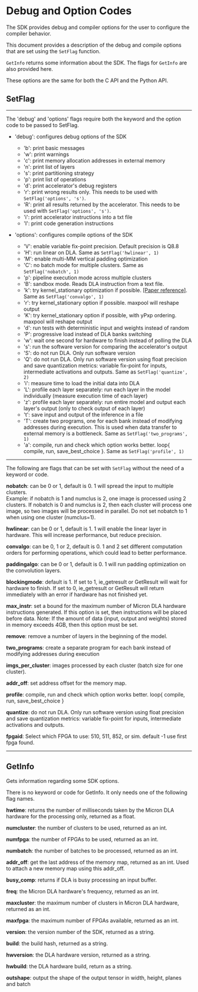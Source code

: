 # Debug and Option Codes

The SDK provides debug and compiler options for the user to configure the
compiler behavior.

This document provides a description of the debug and compile options that are
set using the `SetFlag` function.

`GetInfo` returns some information about the SDK. The flags for `GetInfo` are
also provided here.

These options are the same for both the C API and the Python API.

## SetFlag

*****
The 'debug' and 'options' flags require both the keyword and the option code
to be passed to SetFlag.

- 'debug': configures debug options of the SDK
  * 'b': print basic messages
  * 'w': print warnings
  * 'c': print memory allocation addresses in external memory
  * 'n': print list of layers
  * 's': print partitioning strategy
  * 'p': print list of operations
  * 'd': print accelerator's debug registers
  * 'r': print wrong results only. This needs to be used with
         `SetFlag('options', 's')`.
  * 'R': print all results returned by the accelerator. This needs to be used
         with `SetFlag('options', 's')`.
  * 'i': print accelerator instructions into a txt file
  * 'I': print code generation instructions

- 'options': configures compile options of the SDK
  * 'V': enable variable fix-point precision. Default precision is Q8.8
  * 'H': run linear on DLA. Same as `SetFlag('hwlinear', 1)`
  * 'M': enable multi-MM vertical padding optimization
  * 'C': no batch mode for multiple clusters. Same as `SetFlag('nobatch', 1)`
  * 'p': pipeline execution mode across multiple clusters
  * 'B': sandbox mode. Reads DLA instruction from a text file.
  * 'k': try kernel_stationary optimization if possible. [[Paper reference]](https://www.emc2-workshop.com/assets/docs/asplos-18/paper5.pdf).
         Same as `SetFlag('convalgo', 1)`
  * 'r': try kernel_stationary option if possible.  maxpool will reshape output
  * 'K': try kernel_stationary option if possible, with yPxp ordering.
         maxpool will reshape output
  * 'd': run tests with deterministic input and weights instead of random
  * 'P': progressive load instead of DLA banks switching
  * 'w': wait one second for hardware to finish instead of polling the DLA
  * 's': run the software version for comparing the accelerator's output
  * 'S': do not run DLA. Only run software version
  * 'Q': do not run DLA. Only run software version using float precision and
         save quantization metrics: variable fix-point for inputs, intermediate
	 activations and outputs. Same as `SetFlag('quantize', 2)`
  * 'i': measure time to load the initial data into DLA
  * 'L': profile each layer separately: run each layer in the model individually
         (measure execution time of each layer)
  * 'z': profile each layer separately: run entire model and output each
         layer's output (only to check output of each layer)
  * 't': save input and output of the inference in a file
  * 'T': create two programs, one for each bank instead of modifying addresses
         during execution. This is used when data transfer to external memory
	 is a bottleneck. Same as `SetFlag('two_programs', 1)`
  * 'a': compile, run and check which option works better. loop{ compile, run,
         save_best_choice }. Same as `SetFlag('profile', 1)`

*****
The following are flags that can be set with `SetFlag` without the need of a
keyword or code.

**nobatch**: can be 0 or 1, default is 0. 1 will spread the input to multiple
clusters.  
Example: if nobatch is 1 and numclus is 2, one image is processed using 2
clusters.   If nobatch is 0 and numclus is 2, then each cluster will process
one image, so two images will be processed in parallel.
Do not set nobatch to 1 when using one cluster (numclus=1).

**hwlinear**: can be 0 or 1, default is 1. 1 will enable the linear layer in
hardware. This will increase performance, but reduce precision.

**convalgo**: can be 0, 1 or 2, default is 0. 1 and 2 set different computation
orders for performing operations, which could lead to better performance.

**paddingalgo**: can be 0 or 1, default is 0. 1 will run padding optimization
on the convolution layers.

**blockingmode**: default is 1.
If set to 1, ie_getresult or GetResult will wait for hardware to finish.
If set to 0, ie_getresult or GetResult will return immediately with an error if
hardware has not finished yet.

**max_instr**: set a bound for the maximum number of Micron DLA hardware
instructions generated. If this option is set, then instructions will be
placed before data. Note: If the amount of data (input, output and weights)
stored in memory exceeds 4GB, then this option must be set.

**remove**: remove a number of layers in the beginning of the model.

**two_programs**: create a separate program for each bank instead of modifying
addresses during execution

**imgs_per_cluster**: images processed by each cluster (batch size for one
cluster).

**addr_off**: set address offset for the memory map.

**profile**: compile, run and check which option works better. loop{ compile,
run, save_best_choice }

**quantize**: do not run DLA. Only run software version using float precision
and save quantization metrics: variable fix-point for inputs, intermediate
activations and outputs.

**fpgaid**: Select which FPGA to use: 510, 511, 852, or sim. default -1 use first
fpga found.


*****
## GetInfo

Gets information regarding some SDK options.

There is no keyword or code for GetInfo. It only needs one of the following
flag names.

**hwtime**: returns the number of milliseconds taken by the Micron DLA hardware
for the processing only, returned as a float.

**numcluster**: the number of clusters to be used, returned as an int.

**numfpga**: the number of FPGAs to be used, returned as an int.

**numbatch**: the number of batches to be processed, returned as an int.

**addr_off**: get the last address of the memory map, returned as an int.
Used to attach a new memory map using this addr_off.

**busy_comp**: returns if DLA is busy processing an input buffer.

**freq**: the Micron DLA hardware's frequency, returned as an int.

**maxcluster**: the maximum number of clusters in Micron DLA hardware,
returned as an int.

**maxfpga**: the maximum number of FPGAs available, returned as an int.

**version**: the version number of the SDK, returned as a string.

**build**: the build hash, returned as a string.

**hwversion**: the DLA hardware version, returned as a string.

**hwbuild**: the DLA hardware build, return as a string.

**outshape**: output the shape of the output tensor in width, height, planes and batch


